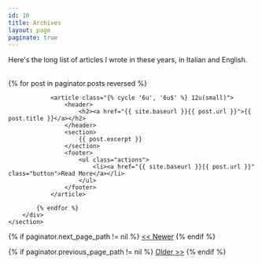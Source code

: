 ```yaml
---
id: 10
title: Archives
layout: page
paginate: true
---
```


Here's the long list of articles I wrote in these years, in Italian and English. 
<br />&nbsp;
<section>
        <div class="row">
            {% for post in paginator.posts reversed %}

                <article class="{% cycle '6u', '6u$' %} 12u(small)">
                    <header>
                        <h2><a href="{{ site.baseurl }}{{ post.url }}">{{ post.title }}</a></h2>
                    </header>
                    <section>
                        {{ post.excerpt }}
                    </section>
                    <footer>
                        <ul class="actions">
                            <li><a href="{{ site.baseurl }}{{ post.url }}" class="button">Read More</a></li>
                        </ul>
                    </footer>
                </article>

            {% endfor %}
        </div>
    </section>

{% if paginator.next_page_path != nil %}
<a href="{{paginator.next_page_path}}" class="button"><< Newer</a> 
{% endif %}

{% if paginator.previous_page_path != nil %}
<a href="{{paginator.previous_page_path}}" class="button pull-right">Older >></a> 
{% endif %}